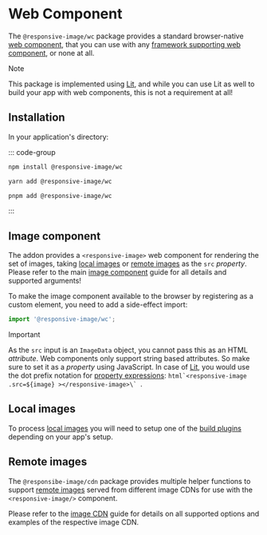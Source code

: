 # Web Component

The `@responsive-image/wc` package provides a standard browser-native [web component](https://developer.mozilla.org/en-US/docs/Web/Web_Components), that you can use with any [framework supporting web component](https://custom-elements-everywhere.com/), or none at all.

> [!Note]
> This package is implemented using [Lit](https://lit.dev/), and while you can use Lit as well to build your app with web components, this is not a requirement at all!

## Installation

In your application's directory:

::: code-group

```bash [npm]
npm install @responsive-image/wc
```

```bash [yarn]
yarn add @responsive-image/wc
```

```bash [pnpm]
pnpm add @responsive-image/wc
```

:::

## Image component

The addon provides a `<responsive-image>` web component for rendering the set of images, taking [local images](#local-images) or [remote images](#remote-images) as the `src` _property_. Please refer to the main [image component](../usage/component.md) guide for all details and supported arguments!

To make the image component available to the browser by registering as a custom element, you need to add a side-effect import:

```js
import '@responsive-image/wc';
```

> [!Important]
> As the `src` input is an `ImageData` object, you cannot pass this as an HTML _attribute_. Web components only support string based attributes. So make sure to set it as a _property_ using JavaScript. In case of [Lit](https://lit.dev/), you would use the dot prefix notation for [property expressions](https://lit.dev/docs/templates/expressions/#property-expressions): ``html`<responsive-image .src=${image} ></responsive-image>\` ``.

## Local images

To process [local images](../usage/local-images.md) you will need to setup one of the [build plugins](../build/index.md) depending on your app's setup.

## Remote images

The `@responsibe-image/cdn` package provides multiple helper functions to support [remote images](../usage/remote-images.md) served from different image CDNs for use with the `<responsive-image/>` component.

Please refer to the [image CDN](../cdn/index.md) guide for details on all supported options and examples of the respective image CDN.
